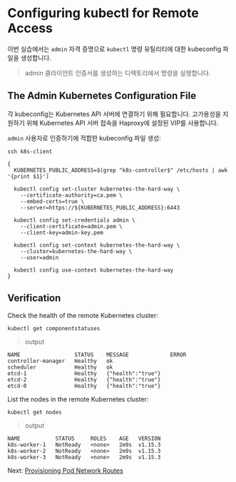 # Configuring kubectl for Remote Access

이번 실습에서는 `admin` 자격 증명으로 `kubectl` 명령 유틸리티에 대한 kubeconfig 파일을 생성합니다.

> admin 클라이언트 인증서를 생성하는 디렉토리에서 명령을 실행합니다.

## The Admin Kubernetes Configuration File

각 kubeconfig는 Kubernetes API 서버에 연결하기 위해 필요합니다. 고가용성을 지원하기 위해 Kubernetes API 서버 접속을 Haproxy에 설정된 VIP를 사용합니다.


`admin` 사용자로 인증하기에 적합한 kubeconfig 파일 생성:

```
ssh k8s-client
```

```
{
  KUBERNETES_PUBLIC_ADDRESS=$(grep "k8s-controller$" /etc/hosts | awk '{print $1}')

  kubectl config set-cluster kubernetes-the-hard-way \
    --certificate-authority=ca.pem \
    --embed-certs=true \
    --server=https://${KUBERNETES_PUBLIC_ADDRESS}:6443

  kubectl config set-credentials admin \
    --client-certificate=admin.pem \
    --client-key=admin-key.pem

  kubectl config set-context kubernetes-the-hard-way \
    --cluster=kubernetes-the-hard-way \
    --user=admin

  kubectl config use-context kubernetes-the-hard-way
}
```

## Verification

Check the health of the remote Kubernetes cluster:

```
kubectl get componentstatuses
```

> output

```
NAME                 STATUS    MESSAGE             ERROR
controller-manager   Healthy   ok
scheduler            Healthy   ok
etcd-1               Healthy   {"health":"true"}
etcd-2               Healthy   {"health":"true"}
etcd-0               Healthy   {"health":"true"}
```

List the nodes in the remote Kubernetes cluster:

```
kubectl get nodes
```

> output

```
NAME           STATUS     ROLES    AGE   VERSION
k8s-worker-1   NotReady   <none>   2m9s  v1.15.3
k8s-worker-2   NotReady   <none>   2m9s  v1.15.3
k8s-worker-3   NotReady   <none>   2m9s  v1.15.3
```

Next: [Provisioning Pod Network Routes](11-pod-network-routes.md)

